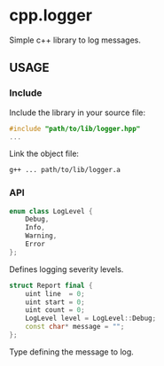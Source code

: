 # cpp.logger
Simple c++ library to log messages.

## USAGE
### Include
Include the library in your source file:

```cpp
#include "path/to/lib/logger.hpp"
...
```

Link the object file:

```bash
g++ ... path/to/lib/logger.a
```

### API
```cpp
enum class LogLevel {
    Debug,
    Info,
    Warning,
    Error
};
```
Defines logging severity levels.

```cpp
struct Report final {
    uint line  = 0;
    uint start = 0;
    uint count = 0;
    LogLevel level = LogLevel::Debug;
    const char* message = "";
};
```
Type defining the message to log.
